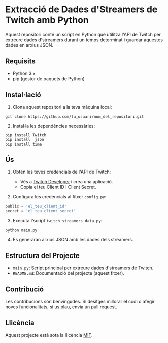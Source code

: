 # Extracció de Dades d'Streamers de Twitch amb Python

Aquest repositori conté un script en Python que utilitza l'API de Twitch per extreure dades d'streamers durant un temps determinat i guardar aquestes dades en arxius JSON.

## Requisits

- Python 3.x
- pip (gestor de paquets de Python)

## Instal·lació

1. Clona aquest repositori a la teva màquina local:

```
git clone https://github.com/tu_usuari/nom_del_repositori.git
```

2. Instal·la les dependències necessàries:

```
pip install Twitch
pip install  json
pip install time
```

## Ús

1. Obtén les teves credencials de l'API de Twitch:
   - Vés a [Twitch Developer](https://dev.twitch.tv/console/apps) i crea una aplicació.
   - Copia el teu Client ID i Client Secret.

2. Configura les credencials al fitxer `config.py`:

```python
public = 'el_teu_client_id'
secret = 'el_teu_client_secret'
```

3. Executa l'script `twitch_streamers_data.py`:

```
python main.py
```

4. Es generaran arxius JSON amb les dades dels streamers.

## Estructura del Projecte

- `main.py`: Script principal per extreure dades d'streamers de Twitch.
- `README.md`: Documentació del projecte (aquest fitxer).

## Contribució

Les contribucions són benvingudes. Si desitges millorar el codi o afegir noves funcionalitats, si us plau, envia un pull request.

## Llicència

Aquest projecte està sota la llicència [MIT](https://opensource.org/licenses/MIT).
